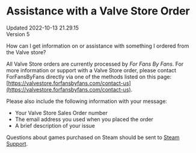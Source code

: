 # Assistance with a Valve Store Order
Updated 2022-10-13 21.29.15  
Version 5  

How can I get information on or assistance with something I ordered from the Valve store?  
  
All Valve Store orders are currently processed by *For Fans By Fans*. For more information or support with a Valve Store order, please contact ForFansByFans directly via one of the methods listed on this page: [https://valvestore.forfansbyfans.com/contact-us](https://valvestore.forfansbyfans.com/contact-us).  
  
Please also include the following information with your message:  
* Your Valve Store Sales Order number
* The email address you used when you placed the order
* A brief description of your issue
  
Questions about games purchased on Steam should be sent to [Steam Support](https://help.steampowered.com/en/faqs/view/6F69-0324-B2DB-6E7E).